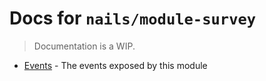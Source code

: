 # Docs for `nails/module-survey`
> Documentation is a WIP.


- [Events](events.md) - The events exposed by this module
